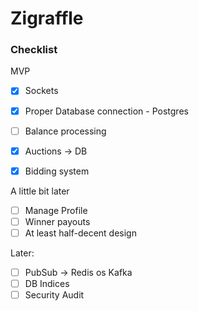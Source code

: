 # Zigraffle

### Checklist

MVP
- [x] Sockets
- [x] Proper Database connection - Postgres
- [ ] Balance processing
- [x] Auctions -> DB
- [x] Bidding system


A little bit later
- [ ] Manage Profile
- [ ] Winner payouts
- [ ] At least half-decent design

Later:
- [ ] PubSub -> Redis os Kafka
- [ ] DB Indices
- [ ] Security Audit
